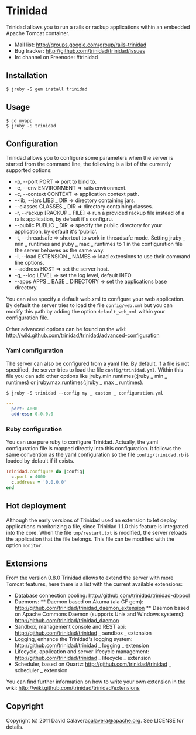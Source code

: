# Trinidad

Trinidad allows you to run a rails or rackup applications within an embedded Apache Tomcat container.

* Mail list: http://groups.google.com/group/rails-trinidad
* Bug tracker: http://github.com/trinidad/trinidad/issues
* Irc channel on Freenode: #trinidad

## Installation

```
$ jruby -S gem install trinidad
```

## Usage

```
$ cd myapp
$ jruby -S trinidad
```

## Configuration

Trinidad allows you to configure some parameters when the server is started from the command line, the following is a list of the currently supported options:

  * -p, --port PORT             =>  port to bind to.
  * -e, --env ENVIRONMENT       =>  rails environment.
  * -c, --context CONTEXT       =>  application context path.
  * --lib, --jars LIBS _ DIR      =>  directory containing jars.
  * --classes CLASSES _ DIR       =>  directory containing classes.
  * -r, --rackup [RACKUP _ FILE]  =>  run a provided rackup file instead of a rails application, by default it's config.ru.
  * --public PUBLIC _ DIR         =>  specify the public directory for your application, by default it's 'public'.
  * -t, --threadsafe            =>  shortcut to work in threadsafe mode. Setting jruby _ min _ runtimes and jruby _ max _ runtimes to 1 in the configuration file the server behaves as the same way.
  * -l, --load EXTENSION _ NAMES  =>  load extensions to use their command line options.
  * --address HOST              =>  set the server host.
  * -g, --log LEVEL             =>  set the log level, default INFO.
  * --apps APPS _ BASE _ DIRECTORY  =>  set the applications base directory.

You can also specify a default web.xml to configure your web application. By default the server tries to load the file `config/web.xml` but you can modify this path by adding the option `default_web_xml` within your configuration file.

Other advanced options can be found on the wiki: http://wiki.github.com/trinidad/trinidad/advanced-configuration

### Yaml comfiguration

The server can also be configured from a yaml file. By default, if a file is not specified, the server tries to load the file `config/trinidad.yml`. Within this file you can add other options like jruby.min.runtimes(:jruby _ min _ runtimes) or jruby.max.runtimes(:jruby _ max _ runtimes).

```
$ jruby -S trinidad --config my _ custom _ configuration.yml
```

```yml
---
  port: 4000
  address: 0.0.0.0
```

### Ruby configuration

You can use pure ruby to configure Trinidad. Actually, the yaml configuration file is mapped directly into this configuration. It follows the same convention as the yaml configuration so the file `config/trinidad.rb` is loaded by default if if exists.

```ruby
Trinidad.configure do |config|
  c.port = 4000
  c.address = '0.0.0.0'
end
```

## Hot deployment

Although the early versions of Trinidad used an extension to let deploy applications monitorizing a file, since Trinidad 1.1.0 this feature is integrated into the core. When the file `tmp/restart.txt` is modified, the server reloads the application that the file belongs. This file can be modified with the option `monitor`.

## Extensions

From the version 0.8.0 Trinidad allows to extend the server with more Tomcat features, here there is a list with the current available extensions:

* Database connection pooling: http://github.com/trinidad/trinidad-dbpool
* Daemons:
    ** Daemon based on Akuma (ala GF gem): http://github.com/trinidad/trinidad_daemon_extension
    ** Daemon based on Apache Commons Daemon (supports Unix and Windows systems): http://github.com/trinidad/trinidad_daemon
* Sandbox, management console and REST api: http://github.com/trinidad/trinidad _ sandbox _ extension
* Logging, enhance the Trinidad's logging system: http://github.com/trinidad/trinidad _ logging _ extension
* Lifecycle, application and server lifecycle management: http://github.com/trinidad/trinidad _ lifecycle _ extension
* Scheduler, based on Quartz: http://github.com/trinidad/trinidad _ scheduler _ extension

You can find further information on how to write your own extension in the wiki: http://wiki.github.com/trinidad/trinidad/extensions

## Copyright

Copyright (c) 2011 David Calavera<calavera@apache.org>. See LICENSE for details.
